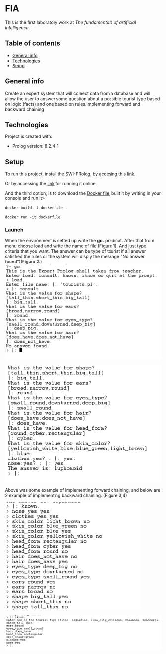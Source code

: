 # FIA

This is the first laboratory work at *The fundamentals of artificial intelligence*.

## Table of contents
* [General info](#general-info)
* [Technologies](#technologies)
* [Setup](#setup)

## General info

Create an expert system that will coleect data  from a database and will allow the user to
answer some question about a possible tourist type based on logic (facts) and one based
on rules.Implementing forward and backward chaining
	
## Technologies
Project is created with:
* Prolog version: 8.2.4-1
	
## Setup
To run this project, install the SWI-PRolog, by accesing this [link](https://www.swi-prolog.org/download/stable).

Or by accessing the [link](https://swish.swi-prolog.org/) for running it online.

And the third option, is to download the [Docker file](https://github.com/MaryMN/FIA/blob/master/dockerfile), built it by writing in your console and run it>
```
docker build -t dockerfile .
```
```
docker run -it dockerfile
```

### Launch

When the environment is setted up write the **go.** predicat.
After that from menu choose load and write the name of file (Figure 1).
And just type criteria that you want. The answer can be type of tourist if all answer satisfied the rules or the system will disply the message "No answer found")(Figura 2.)
![Example 1](https://github.com/MaryMN/FIA/blob/master/attachments/no_asnw.png "No answer found")

![Example 2](https://github.com/MaryMN/FIA/blob/master/attachments/exem.png "Example of tourist 0 forward chaining.")

Above was some example of implementing forward chaining, and below are 2 example of implementing backward chaining. (Figure 3,4)

![Example 3](https://github.com/MaryMN/FIA/blob/master/attachments/known.png "Backward chaining-Known predicate")

![Example 4](https://github.com/MaryMN/FIA/blob/master/attachments/iknow.png "Backward chaining-IKnow predicate")


